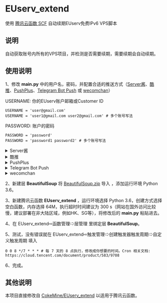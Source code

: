 # EUserv_extend
使用 [腾讯云函数 SCF](https://console.cloud.tencent.com/scf/) 自动续期EUserv免费IPv6 VPS脚本

## 说明

自动获取账号内所有的VPS项目，并检测是否需要续期，需要续期会自动续期。

## 使用说明

1、修改 **main.py** 中的用户名，密码，并配置合适的推送方式（[Server酱](https://sc.ftqq.com/?c=code)、[酷推](https://cp.xuthus.cc)、[PushPlus](https://pushplus.hxtrip.com/message)、[Telegram Bot Push](https://core.telegram.org/bots/api#authorizing-your-bot) 或 [wecomchan](https://github.com/easychen/wecomchan)）


USERNAME: 你的EUserv账户邮箱或Customer ID

```
USERNAME = 'user@gmail.com'
USERNAME = 'user1@gmail.com user2@gmail.com' # 多个账号写法
```
PASSWORD: 账户的密码

```
PASSWORD = 'password'
PASSWORD = 'password1 password2' # 多个账号写法
```
<details>
  <summary>Server酱</summary>
  <pre><code> 
SCKEY = 'SCU64664Tfb2052dc10382535c3dd19e48ba000fc5dacd6a5dc3f6'
  </code></pre>
</details>

<details>
  <summary>酷推</summary>
<pre><code> 
COOLPUSH_SKEY = ''
# 通知类型 CoolPush_MODE的可选项有（默认send）：send[QQ私聊]、group[QQ群聊]、wx[个微]、ww[企微]
COOLPUSH_MODE = 'send'
</code></pre>
</details>

<details>
  <summary>PushPlus</summary>
<pre><code> 
PUSHPLUS_TOKEN = ''
</code></pre>
</details>

<details>
  <summary>Telegram Bot Push</summary>
<pre><code> 
TG_BOT_TOKEN = '' # 通过 @BotFather 申请获得，示例：1077xxx4424:AAFjv0FcqxxxxxxgEMGfi22B4yh15R5uw
TG_USER_ID = '' # 用户、群组或频道 ID，示例：129xxx206
TG_API_HOST = 'api.telegram.org' # 自建 API 反代地址，供网络环境无法访问时使用，网络正常则保持默认
</code></pre>
</details>

<details>
  <summary>wecomchan</summary>
具体可参考 https://github.com/easychen/wecomchan/tree/main/go-scf
<pre><code> 
WECOMCHAN_DOMAIN = ''  # 你的服务器的主页 例: https://example.com/
WECOMCHAN_SEND_KEY = ''  # 你配置的key
WECOMCHAN_TO_USER = '@all'  # 默认全部推送, 对个别人推送可用 User1|User2
</code></pre>
</details>

2、新建层 **BeautifulSoup** 将 [BeautifulSoup.zip](https://github.com/o0oo0ooo0/EUserv_extend/releases/download/0.1/BeautifulSoup.zip) 导入 ，添加运行环境 Python 3.6。

3、新建腾讯云函数 **EUserv_extend** ，运行环境选择 Python 3.6，创建方式选择 空白函数，内存选择 64M，执行超时时间建议为 300 s（网站在国外访问比较慢，建议部署在非大陆区域，例如HK、SG等），将修改后的 **main.py** 粘贴进去。

4、在 EUserv_extend⇨函数管理⇨层管理 里绑定层 **BeautifulSoup**。

5、测试，没有错误就在 EUserv_extend⇨触发管理⇨创建触发器触发周期⇨自定义触发周期 填入

```
0 0 8 */7 * * * # 每 7 天的 8 点执行，修改成你想要的时间。Cron 相关文档: https://cloud.tencent.com/document/product/583/9708
```
6、完成。

## 其他说明

本项目直接修改自 [CokeMine/EUserv_extend](https://github.com/CokeMine/EUserv_extend) 以适用于腾讯云函数。
